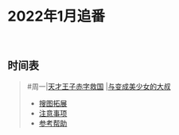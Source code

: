 # 2022年1月追番

&nbsp;

## 时间表

> #周一|[天才王子赤字救国](https://www.bilibili.com/bangumi/play/ss40142/)
> |[与变成美少女的大叔](https://www.bilibili.com/bangumi/play/ss40516/)
> * [搜图拓展](搜图拓展.md)
> * [注意事项](注意事项.md)
> * [参考帮助](参考帮助.md)
